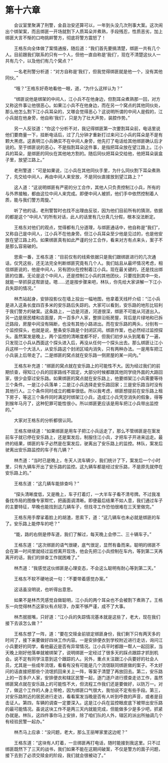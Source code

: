 #	第十六章

　　会议室里聚满了刑警，金县治安还算可以，一年到头没几次刑事大案。这次闹出个绑架案，而且绑匪一开场就割下人质耳朵并煮熟，手段残忍，性质恶劣，加上绑匪大言不惭的口吻挑衅警方，彻底将警方震怒了！

　　王格东向全体做了案情通报，随后道：“我们首先要搞清楚，绑匪一共有几个人。目前跟我们联系的只有一个人，但他一直自称是‘我们’，现在不清楚这伙人一共有几个，以及他们有几个窝点？”

　　一名老刑警分析道：“对方自称是‘我们’，但我觉得绑匪就是他一个，没有其他同伙。”

　　“哦？”王格东好奇地看他一眼，道，“为什么这样认为？”

　　“绑匪说他是绑架的中间人，江小兵不在他身边，但割耳朵煮熟那一回，对方又称这件事让他很恶心。如果江小兵不在他身边，而在另一个窝点的其他同伙处，那么他怎么割下江小兵耳朵的，又哪会觉得恶心？这说明所谓的中间人是假的，江小兵就在他身旁，他自称‘我们’，只是为了壮大声势，装腔作势。”

　　另一人反驳道：“你这个分析不对，我记得绑匪第一次要割耳朵前，电话里说他们要商量一下，挂断电话后，过了几分钟才重新打过来问江小兵的耳朵是不是有颗大黑痣。这表明江小兵确实不在中间人身旁，他先打了电话给其他绑匪确认后才说的。至于绑匪说的恶心，不是指割耳朵这件事，是指把耳朵放在望江路上。江小兵的耳朵，是绑匪的同伙在其他地方割的。随后同伙把耳朵交给他，他把耳朵装盒子里，放望江路上。”

　　老刑警道：“可是如果说，江小兵在其他同伙手里，为什么同伙割下耳朵煮熟了，先交给中间人，再由中间人来安放，不是同伙直接放到望江路上？”

　　这人道：“这说明绑匪有严密的分工合作，其他人只负责控制江小兵，所有的与外界接触，都由这位中间人来完成。即便中间人被抓，他们手中依然控制着人质，能与我们警方周旋。”

　　听了他的话，老刑警暂时也找不出理由反驳，因为他们目前所有的猜测，依据的都是这个“中间人”的所有对话，此人的话里有几分真几分假，根本没法断定。

　　王格东对他们的观点，觉得都有几分道理，与绑匪通话中，他自称是“我们”，又称自己是中间人，江小兵不在他身旁。但江小兵耳朵至少他是见过的，也是他安放在望江路上的。如果绑匪真有如此严谨的分工合作，看来对方有点来头，案子不是那么容易破的。

　　思索一番，王格东道：“目前仅有的线索依据只是我们跟绑匪进行的几次通话，仅凭这些，还无法完全判断绑匪究竟有几个人。我们姑且从最坏情况考虑，相信绑匪说的，他是中间人，另有团伙在控制着江小兵。现在最关键的，还是找出绑匪的位置。无论是这个中间人，还是控制江小兵的其他团伙，只要找到其中一处，就能一举抓获这帮匪徒。嗯……还是按步骤来吧，林队，你先给大家讲解一下江小兵失踪的情况。”

　　林杰站起身，安排投影仪在墙上投出一幅地图，他拿着天线杆介绍：“江小兵是进入这条长度四百多米的安乐路后失踪的。大家可以看到，安乐路的地形比较利于我们警方的破案。这条路上，一边是河道，河道很深，绑匪不可能从河道出入。另一边是居民楼和店面屋，共一百多户人家，整排沿街房屋，背后是片绿地和已拆迁路段，房屋中间没有隔断，也没有其他小路进出。而在安乐路的两头，分别有一个监控探头，也就是说，整条安乐路是个封闭区间。绑匪作案，也必然经过监控探头。虽然案发是晚上，两个监控的清晰度都不好，但我们初步从头到尾看了一遍，只发现江小兵从西面这个探头进入后，再没从任何一个探头出去。那么绑匪让江小兵这样一个大活人，从安乐路这个封闭区域内消失，只有两种办法。一是用车把江小兵装上后带走了。二是绑匪的窝点就在安乐路一侧房屋的某一间内。”

　　王格东补充道：“绑匪的窝点就在安乐路上的可能性不大。因为经过我们的前期侦查，得知江小兵的回家路线不固定，大部分时候都跟其他同学绕外面的大路回家，很少会穿过安乐路。如果绑匪的窝点就在安乐路上，他要绑架江小兵需要等待三个条件。一是江小兵落单；二是江小兵选择走安乐路回家；三是安乐路当时没有其他行人。三个条件同时成立的概率很低。所以我考虑，绑匪想提前在安乐路上租下房子，等这三个条件同时满足时绑架江小兵，造成江小兵凭空消失的假象，得等到猴年马月了，这种犯罪可能性很小。所以绑匪更应该是用车把江小兵带出监控的。”

　　大家对王格东的分析都很认同。

　　王格东继续道：“如果绑匪是用车子把江小兵运走了，那么不管绑匪是在案发前车子就已停在安乐路上，还是案发后，制服住江小兵，才把车子开进来运走。最终的结果，绑匪的车子必然是在案发后，驶离出了安乐路上的监控。林队，案发后驶离出安乐路监控的车子有几辆？”

　　林杰道：“当时已是晚上，冬天人流车辆少，我们统计了下，案发后一个小时里，只有九辆车开出了安乐路的监控。这九辆车都是经过安乐路，不是原先就停在安乐路上的。”

　　王格东道：“这几辆车能排查吗？”

　　“探头清晰度低，又是晚上，车子打着灯，一大半车子看不清号牌。不过我准备找市局的图像专家帮忙，把画面调清晰。即便最后结果不如人意，我们通过车子的主要特征，早晚也能找到这几辆车子，但找寻工作恐怕很难在三天里做完。”

　　王格东用手摩挲着脸上的胡渣，思索下，道：“这几辆车也未必就是绑匪的车了。安乐路上能停车的吧？”

　　“能，路的右侧是停车道，我们了解过，每天晚上会停二、三十辆车子。”

　　王格东道：“这次绑匪的语气很硬，底气很足，显然有备而来。聪明的绑匪不会在第一时间里就经过监控离开现场，他会先把江小兵控制在车内，等到第二天再离开的话，我们的排查工作就困难了。”

　　林杰道：“我感觉这伙绑匪是心理变态，不会这么聪明有耐心等到第二天。”

　　王格东不软不硬地说一句：“不要带着感觉办案。”

　　这话虽没明说，也听得出意思。

　　如果不是林杰凭感觉自做聪明，江小兵的两个耳朵也不会被割下煮熟了。王格东一向觉得林杰这家伙有点轻浮，办案不够严谨，成不了大事。

　　林杰抿抿嘴，只好道：“江小兵的失踪情况基本就是这些了，老大，现在我们接下去该怎么做？”

　　王格东想了一阵，道：“要在交赎金前锁定绑匪身份，我们剩下只有两天多的时间了，接下来要做好四块工作内容。一是安排便衣到学校附近进行走访，询问江小兵要好的同学，看他最近是否有异常情况。江小兵平时都跟一帮人一起回家，当天晚上刚好他落单就被绑架了，说明绑匪一定经过了很多天的踩点跟踪才抓到机会。说不定有同学注意到这个跟踪的人。另外，重点关注跟江小兵要好的社会人员，尤其是一些成年流氓，看看有没有可能是几个流氓联同绑匪做的案子。不太好问的话直接把那些个流氓抓回来关上一阵，等案子清楚了再放回去。第二，安乐路上的一百多户人家，安排便衣和辖区民警一起，逐门逐户进行摸查走访工作，虽然绑匪窝点就在安乐路上的可能性不大，但流程工作我们还是要做好，以防万一。对了，做这个工作的人身上带枪，因为绑匪口气很大，我怕说不定有些手段。第三，对安乐路附近的居民进行走访，看看案发当晚是否有人听到呼救的声音，或者是目击证人。第四，车辆的调查一定要深入。这是江小兵在监控眼皮底下被带出安乐路的最可能情况。虽说这块工作不是两三天内就能完成，但能做多少是多少吧，抓紧办就是。林队，这四件事你马上安排，除了咱们队的人外，辖区的派出所抽调几个有经验民警一起办。”

　　林杰马上应承：“没问题，老大，那么王丽琴家里这边呢？”

　　王格东道：“这块有人盯着，一旦绑匪再打电话，随时能接到我这里。只不过绑匪既然下了三天的战书，我们如果不能在这期间破案，不仅是警方的面子问题，接下去到了必须交赎金的阶段，我们就会很被动了。”